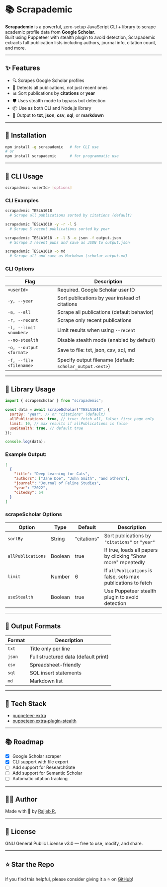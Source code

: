 # 📚 Scrapademic

**Scrapademic** is a powerful, zero-setup JavaScript CLI + library to scrape academic profile data from **Google Scholar**.  
Built using Puppeteer with stealth plugin to avoid detection, Scrapademic extracts full publication lists including authors, journal info, citation count, and more.

---

## ✨ Features

- 🔍 Scrapes Google Scholar profiles
- 🧠 Detects all publications, not just recent ones
- 📊 Sort publications by **citations** or **year**
- 🛡️ Uses stealth mode to bypass bot detection
- 📦 Use as both CLI and Node.js library
- 📃 Output to **txt**, **json**, **csv**, **sql**, or **markdown**

---

## 🚀 Installation

```bash
npm install -g scrapademic   # for CLI use
# or
npm install scrapademic      # for programmatic use
```

---

## 🔪 CLI Usage

```bash
scrapademic <userId> [options]
```

### CLI Examples

```bash
scrapademic TESLA1618
  # Scrape all publications sorted by citations (default)

scrapademic TESLA1618 -y -r -l 5
  # Scrape 5 recent publications sorted by year

scrapademic TESLA1618 -r -l 3 -o json -f output.json
  # Scrape 3 recent pubs and save as JSON to output.json

scrapademic TESLA1618 -o md
  # Scrape all and save as Markdown (scholar_output.md)
```

### CLI Options

| Flag                    | Description                                               |
| ----------------------- | --------------------------------------------------------- |
| `<userId>`              | Required. Google Scholar user ID                          |
| `-y, --year`            | Sort publications by year instead of citations            |
| `-a, --all`             | Scrape all publications (default behavior)                |
| `-r, --recent`          | Scrape only recent publications                           |
| `-l, --limit <number>`  | Limit results when using `--recent`                       |
| `--no-stealth`          | Disable stealth mode (enabled by default)                 |
| `-o, --output <format>` | Save to file: txt, json, csv, sql, md                     |
| `-f, --file <filename>` | Specify output filename (default: `scholar_output.<ext>`) |

---

## 🧪 Library Usage

```js
import { scrapeScholar } from "scrapademic";

const data = await scrapeScholar("TESLA1618", {
  sortBy: "year", // or "citations" (default)
  allPublications: true, // true: fetch all, false: first page only
  limit: 10, // max results if allPublications is false
  useStealth: true, // default true
});

console.log(data);
```

### Example Output:

```json
[
  {
    "title": "Deep Learning for Cats",
    "authors": ["Jane Doe", "John Smith", "and others"],
    "journal": "Journal of Feline Studies",
    "year": "2022",
    "citedBy": 54
  }
]
```

### scrapeScholar Options

| Option            | Type    | Default     | Description                                                   |
| ----------------- | ------- | ----------- | ------------------------------------------------------------- |
| `sortBy`          | String  | "citations" | Sort publications by `"citations"` or `"year"`                |
| `allPublications` | Boolean | true        | If true, loads all papers by clicking "Show more" repeatedly  |
| `limit`           | Number  | 6           | If `allPublications` is false, sets max publications to fetch |
| `useStealth`      | Boolean | true        | Use Puppeteer stealth plugin to avoid detection               |

---

## 🧰 Output Formats

| Format | Description                          |
| ------ | ------------------------------------ |
| `txt`  | Title only per line                  |
| `json` | Full structured data (default print) |
| `csv`  | Spreadsheet-friendly                 |
| `sql`  | SQL insert statements                |
| `md`   | Markdown list                        |

---

## 🤩 Tech Stack

- [puppeteer-extra](https://github.com/berstend/puppeteer-extra)
- [puppeteer-extra-plugin-stealth](https://github.com/berstend/puppeteer-extra/tree/master/packages/puppeteer-extra-plugin-stealth)

---

## 📚 Roadmap

- [x] Google Scholar scraper
- [x] CLI support with file export
- [ ] Add support for ResearchGate
- [ ] Add support for Semantic Scholar
- [ ] Automatic citation tracking

---

## 🧑‍💻 Author

Made with 🧠 by [Rajieb R.](https://github.com/tesla1618)

---

## 📄 License

GNU General Public License v3.0 — free to use, modify, and share.

---

## ⭐️ Star the Repo

If you find this helpful, please consider giving it a ⭐️ on [GitHub](https://github.com/tesla1618/scrapademic)!
